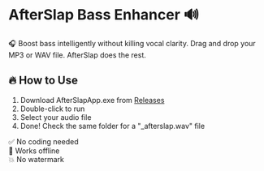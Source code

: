 # AfterSlap Bass Enhancer 🔊

🎧 Boost bass intelligently without killing vocal clarity.
Drag and drop your MP3 or WAV file. AfterSlap does the rest.

## 🔥 How to Use

1. Download AfterSlapApp.exe from [Releases](#)
2. Double-click to run
3. Select your audio file
4. Done! Check the same folder for a "_afterslap.wav" file

✅ No coding needed  
🪩 Works offline  
💥 No watermark

